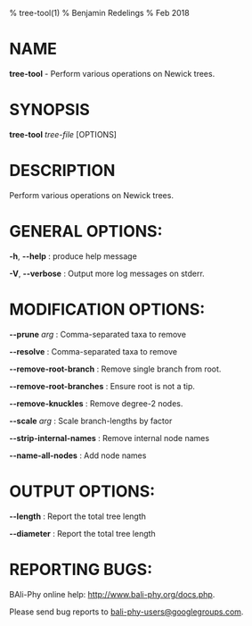 % tree-tool(1)
% Benjamin Redelings
% Feb 2018

# NAME

**tree-tool** - Perform various operations on Newick trees.

# SYNOPSIS

**tree-tool** _tree-file_ [OPTIONS]

# DESCRIPTION

Perform various operations on Newick trees.

# GENERAL OPTIONS:
**-h**, **--help**
: produce help message

**-V**, **--verbose**
: Output more log messages on stderr.


# MODIFICATION OPTIONS:
**--prune** _arg_
: Comma-separated taxa to remove

**--resolve**
: Comma-separated taxa to remove

**--remove-root-branch**
: Remove single branch from root.

**--remove-root-branches**
: Ensure root is not a tip.

**--remove-knuckles**
: Remove degree-2 nodes.

**--scale** _arg_
: Scale branch-lengths by factor

**--strip-internal-names**
: Remove internal node names

**--name-all-nodes**
: Add node names


# OUTPUT OPTIONS:
**--length**
: Report the total tree length

**--diameter**
: Report the total tree length


# REPORTING BUGS:
 BAli-Phy online help: <http://www.bali-phy.org/docs.php>.

Please send bug reports to <bali-phy-users@googlegroups.com>.

